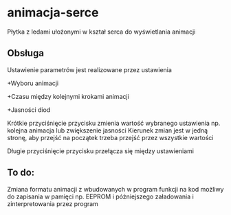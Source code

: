 # animacja-serce
Płytka z ledami ułożonymi w kształ serca
do wyświetlania animacji

## Obsługa
Ustawienie parametrów jest realizowane przez ustawienia

+Wyboru animacji

+Czasu między kolejnymi krokami animacji

+Jasności diod

Krótkie przyciśnięcie przycisku zmienia wartość wybranego ustawienia np. kolejna animacja lub zwiększenie jasności
Kierunek zmian jest w jedną stronę, aby przejść na początek trzeba przejść przez wszystkie wartości

Długie przyciśnięcie przycisku przełącza się między ustawieniami

## To do:

Zmiana formatu animacji z wbudowanych w program funkcji na kod możliwy do zapisania w pamięci np. EEPROM i późniejszego 
załadowania i zinterpretowania przez program

